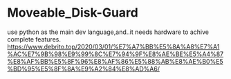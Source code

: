 # Moveable_Disk-Guard
use python as the main dev language,and..it needs hardware to achive complete features.
https://www.debrito.top/2020/03/01/%E7%A7%BB%E5%8A%A8%E7%A1%AC%E7%9B%98%E9%99%8C%E7%94%9F%E8%AE%BE%E5%A4%87%E8%AF%BB%E5%8F%96%E8%AF%86%E5%88%AB%E8%AE%B0%E5%BD%95%E5%8F%8A%E9%A2%84%E8%AD%A6/
